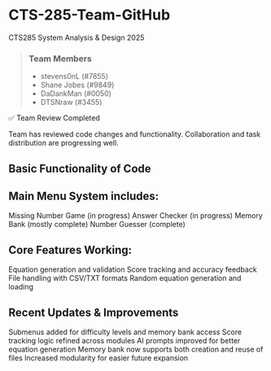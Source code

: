 # CTS-285-Team-GitHub
CTS285 System Analysis & Design 2025
> ### Team Members
> - stevens0nL (#7855)
> - Shane Jobes (#9849)
> - DaDankMan (#0050)
> - DTSNraw (#3455)

✅ Team Review Completed

Team has reviewed code changes and functionality.
Collaboration and task distribution are progressing well.

## Basic Functionality of Code


## Main Menu System includes:

Missing Number Game (in progress)
Answer Checker (in progress)
Memory Bank (mostly complete)
Number Guesser (complete)



## Core Features Working:

Equation generation and validation
Score tracking and accuracy feedback
File handling with CSV/TXT formats
Random equation generation and loading




## Recent Updates & Improvements

Submenus added for difficulty levels and memory bank access
Score tracking logic refined across modules
AI prompts improved for better equation generation
Memory bank now supports both creation and reuse of files
Increased modularity for easier future expansion
